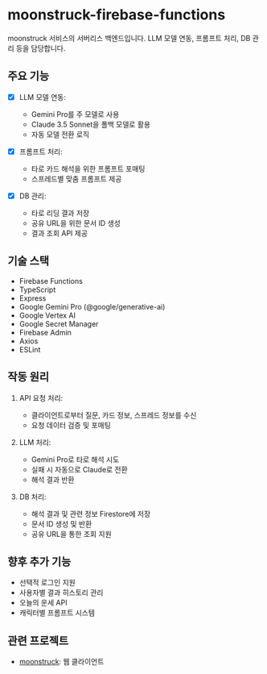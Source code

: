 # moonstruck-firebase-functions

moonstruck 서비스의 서버리스 백엔드입니다. LLM 모델 연동, 프롬프트 처리, DB 관리 등을 담당합니다.

## 주요 기능

- [X] LLM 모델 연동:
  - Gemini Pro를 주 모델로 사용
  - Claude 3.5 Sonnet을 폴백 모델로 활용
  - 자동 모델 전환 로직

- [X] 프롬프트 처리:
  - 타로 카드 해석을 위한 프롬프트 포매팅
  - 스프레드별 맞춤 프롬프트 제공

- [X] DB 관리:
  - 타로 리딩 결과 저장
  - 공유 URL을 위한 문서 ID 생성
  - 결과 조회 API 제공

## 기술 스택

- Firebase Functions
- TypeScript
- Express
- Google Gemini Pro (@google/generative-ai)
- Google Vertex AI
- Google Secret Manager
- Firebase Admin
- Axios
- ESLint

## 작동 원리

1. API 요청 처리:
   - 클라이언트로부터 질문, 카드 정보, 스프레드 정보를 수신
   - 요청 데이터 검증 및 포매팅

2. LLM 처리:
   - Gemini Pro로 타로 해석 시도
   - 실패 시 자동으로 Claude로 전환
   - 해석 결과 반환

3. DB 처리:
   - 해석 결과 및 관련 정보 Firestore에 저장
   - 문서 ID 생성 및 반환
   - 공유 URL을 통한 조회 지원

## 향후 추가 기능

- 선택적 로그인 지원
- 사용자별 결과 히스토리 관리
- 오늘의 운세 API
- 캐릭터별 프롬프트 시스템

## 관련 프로젝트

- [moonstruck](https://github.com/thewronghand/moonstruck): 웹 클라이언트
